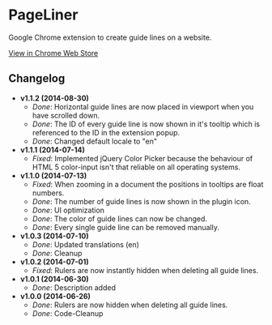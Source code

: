 # PageLiner

Google Chrome extension to create guide lines on a website.

[View in Chrome Web Store](https://chrome.google.com/webstore/detail/pageliner/nepakmljodobhlbbkpobblnifmhclemh)

## Changelog
- **v1.1.2 (2014-08-30)**
    - *Done*: Horizontal guide lines are now placed in viewport when you have scrolled down.
    - *Done*: The ID of every guide line is now shown in it's tooltip which is referenced to the ID in the extension popup.
    - *Done*: Changed default locale to "en"
- **v1.1.1 (2014-07-14)**
    - *Fixed*: Implemented jQuery Color Picker because the behaviour of HTML 5 color-input isn't that reliable on all operating systems.
- **v1.1.0 (2014-07-13)**
    - *Fixed*: When zooming in a document the positions in tooltips are float numbers.
    - *Done*: The number of guide lines is now shown in the plugin icon.
    - *Done*: UI optimization
    - *Done*: The color of guide lines can now be changed.
    - *Done*: Every single guide line can be removed manually.
- **v1.0.3 (2014-07-10)**
    - *Done*: Updated translations (en)
    - *Done*: Cleanup
- **v1.0.2 (2014-07-01)**
    - *Fixed*: Rulers are now instantly hidden when deleting all guide lines.
- **v1.0.1 (2014-06-30)**
    - *Done*: Description added
- **v1.0.0 (2014-06-26)**
    - *Done*: Rulers are now hidden when deleting all guide lines.
    - *Done*: Code-Cleanup

